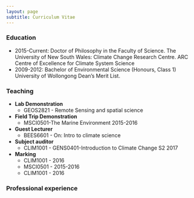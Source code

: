```yaml
---
layout: page
subtitle: Curriculum Vitae
---
```


### Education 
- 2015-Current: Doctor of Philosophy in the Faculty of Science. The University of New South Wales: Climate Change Research Centre. ARC Centre of Excellence for Climate System Science  
- 2009-2012: Bachelor of Environmental Science (Honours, Class 1) University of Wollongong Dean’s Merit List. 

### Teaching
- **Lab Demonstration**
    - GEOS2821 - Remote Sensing and spatial science
- **Field Trip Demonstration**
    - MSCI0501-The Marine Environment 2015-2016
- **Guest Lecturer**
    - BEES6601 - On: Intro to climate science
- **Subject auditor**
    - CLIM1001 - GENS0401-Introduction to Climate Change S2 2017
- **Marking**
    - CLIM1001 - 2016
    - MSCI0501 - 2015-2016
    - CLIM1001 - 2016

### Professional experience   